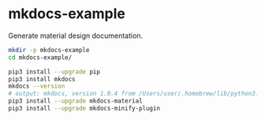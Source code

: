# mkdocs-example
Generate material design documentation.

```bash
mkdir -p mkdocs-example
cd mkdocs-example/

pip3 install --upgrade pip
pip3 install mkdocs
mkdocs --version
# output: mkdocs, version 1.0.4 from /Users/user/.homebrew/lib/python3.7/site-packages/mkdocs (Python 3.7)
pip3 install --upgrade mkdocs-material
pip3 install --upgrade mkdocs-minify-plugin
```
